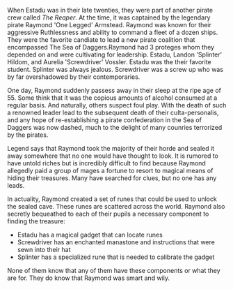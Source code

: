 When Estadu was in their late twenties, they were part of another pirate crew called *The Reaper*. At the time, it was captained by the legendary pirate Raymond 'One Legged' Armstead. Raymond was known for their aggressive Ruthlessness and ability to command a fleet of a dozen ships. They were the favorite candiate to lead a new pirate coalition that encompassed The Sea of Daggers.Raymond had 3 proteges whom they depended on and were cultivating for leadership. Estadu, Landon 'Splinter' Hildom, and Aurelia 'Screwdriver' Vossler. Estadu was the their favorite student. Splinter was always jealous. Screwdriver was a screw up who was by far overshadowed by their contemporaries.

One day, Raymond suddenly passess away in their sleep at the ripe age of 55. Some think that it was the copious amounts of alcohol consumed at a regular basis. And naturally, others suspect foul play. With the death of such a renowned leader lead to the subsequent death of their culta-personalis, and any hope of re-establishing a pirate confederation in the Sea of Daggers was now dashed, much to the delight of many counries terrorized by the pirates.

Legend says that Raymond took the majority of their horde and sealed it away somewhere that no one would have thought to look. It is rumored to have untold riches but is incredibly difficult to find because Raymond allegedly paid a group of mages a fortune to resort to magical means of hiding their treasures. Many have searched for clues, but no one has any leads.

In actuality, Raymond created a set of runes that could be used to unlock the sealed cave. These runes are scattered across the world. Raymond also secretly bequeathed to each of their pupils a necessary component to finding the treasure:
- Estadu has a magical gadget that can locate runes
- Screwdriver has an enchanted manastone and instructions that were sewn into their hat
- Splinter has a specialized rune that is needed to calibrate the gadget

None of them know that any of them have these components or what they are for. They do know that Raymond was smart and wily.
